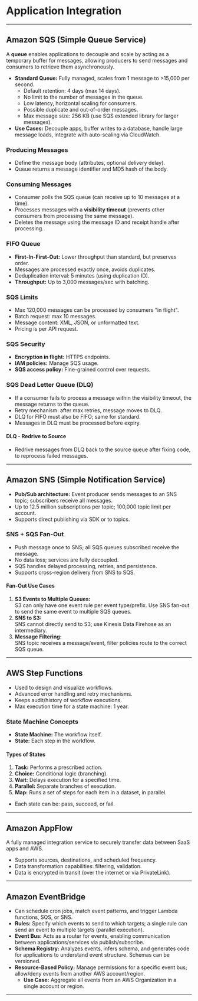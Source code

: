 # Application Integration

---

## Amazon SQS (Simple Queue Service)

A **queue** enables applications to decouple and scale by acting as a temporary buffer for messages, allowing producers to send messages and consumers to retrieve them asynchronously.

- **Standard Queue:** Fully managed, scales from 1 message to >15,000 per second.
  - Default retention: 4 days (max 14 days).
  - No limit to the number of messages in the queue.
  - Low latency, horizontal scaling for consumers.
  - Possible duplicate and out-of-order messages.
  - Max message size: 256 KB (use SQS extended library for larger messages).
- **Use Cases:** Decouple apps, buffer writes to a database, handle large message loads, integrate with auto-scaling via CloudWatch.

### Producing Messages

- Define the message body (attributes, optional delivery delay).
- Queue returns a message identifier and MD5 hash of the body.

### Consuming Messages

- Consumer polls the SQS queue (can receive up to 10 messages at a time).
- Processes messages with a **visibility timeout** (prevents other consumers from processing the same message).
- Deletes the message using the message ID and receipt handle after processing.

### FIFO Queue

- **First-In-First-Out:** Lower throughput than standard, but preserves order.
- Messages are processed exactly once, avoids duplicates.
- Deduplication interval: 5 minutes (using duplication ID).
- **Throughput:** Up to 3,000 messages/sec with batching.

### SQS Limits

- Max 120,000 messages can be processed by consumers "in flight".
- Batch request: max 10 messages.
- Message content: XML, JSON, or unformatted text.
- Pricing is per API request.

### SQS Security

- **Encryption in flight:** HTTPS endpoints.
- **IAM policies:** Manage SQS usage.
- **SQS access policy:** Fine-grained control over requests.

### SQS Dead Letter Queue (DLQ)

- If a consumer fails to process a message within the visibility timeout, the message returns to the queue.
- Retry mechanism: after max retries, message moves to DLQ.
- DLQ for FIFO must also be FIFO; same for standard.
- Messages in DLQ must be processed before expiry.

#### DLQ - Redrive to Source

- Redrive messages from DLQ back to the source queue after fixing code, to reprocess failed messages.

---

## Amazon SNS (Simple Notification Service)

- **Pub/Sub architecture:** Event producer sends messages to an SNS topic; subscribers receive all messages.
- Up to 12.5 million subscriptions per topic; 100,000 topic limit per account.
- Supports direct publishing via SDK or to topics.

### SNS + SQS Fan-Out

- Push message once to SNS; all SQS queues subscribed receive the message.
- No data loss; services are fully decoupled.
- SQS handles delayed processing, retries, and persistence.
- Supports cross-region delivery from SNS to SQS.

#### Fan-Out Use Cases

1. **S3 Events to Multiple Queues:**  
   S3 can only have one event rule per event type/prefix. Use SNS fan-out to send the same event to multiple SQS queues.
2. **SNS to S3:**  
   SNS cannot directly send to S3; use Kinesis Data Firehose as an intermediary.
3. **Message Filtering:**  
   SNS topic receives a message/event, filter policies route to the correct SQS queue.

---

## AWS Step Functions

- Used to design and visualize workflows.
- Advanced error handling and retry mechanisms.
- Keeps audit/history of workflow executions.
- Max execution time for a state machine: 1 year.

### State Machine Concepts

- **State Machine:** The workflow itself.
- **State:** Each step in the workflow.

#### Types of States

1. **Task:** Performs a prescribed action.
2. **Choice:** Conditional logic (branching).
3. **Wait:** Delays execution for a specified time.
4. **Parallel:** Separate branches of execution.
5. **Map:** Runs a set of steps for each item in a dataset, in parallel.

- Each state can be: pass, succeed, or fail.

---

## Amazon AppFlow

A fully managed integration service to securely transfer data between SaaS apps and AWS.

- Supports sources, destinations, and scheduled frequency.
- Data transformation capabilities: filtering, validation.
- Data is encrypted in transit (over the internet or via PrivateLink).

---

## Amazon EventBridge

- Can schedule cron jobs, match event patterns, and trigger Lambda functions, SQS, or SNS.
- **Rules:** Specify which events to send to which targets; a single rule can send an event to multiple targets (parallel execution).
- **Event Bus:** Acts as a router for events, enabling communication between applications/services via publish/subscribe.
- **Schema Registry:** Analyzes events, infers schema, and generates code for applications to understand event structure. Schemas can be versioned.
- **Resource-Based Policy:** Manage permissions for a specific event bus; allow/deny events from another AWS account/region.
  - **Use Case:** Aggregate all events from an AWS Organization in a single account or region.

---